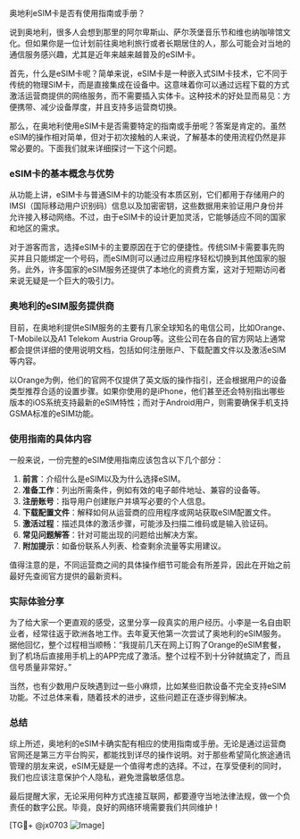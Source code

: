 奥地利eSIM卡是否有使用指南或手册？

说到奥地利，很多人会想到那里的阿尔卑斯山、萨尔茨堡音乐节和维也纳咖啡馆文化。但如果你是一位计划前往奥地利旅行或者长期居住的人，那么可能会对当地的通信服务感兴趣，尤其是近年来越来越普及的eSIM卡。

首先，什么是eSIM卡呢？简单来说，eSIM卡是一种嵌入式SIM卡技术，它不同于传统的物理SIM卡，而是直接集成在设备中。这意味着你可以通过远程下载的方式激活运营商提供的网络服务，而不需要插入实体卡。这种技术的好处显而易见：方便携带、减少设备厚度，并且支持多运营商切换。

那么，在奥地利使用eSIM卡是否需要特定的指南或手册呢？答案是肯定的。虽然eSIM的操作相对简单，但对于初次接触的人来说，了解基本的使用流程仍然是非常必要的。下面我们就来详细探讨一下这个问题。

### eSIM卡的基本概念与优势

从功能上讲，eSIM卡与普通SIM卡的功能没有本质区别，它们都用于存储用户的IMSI（国际移动用户识别码）信息以及加密密钥，这些数据用来验证用户身份并允许接入移动网络。不过，由于eSIM卡的设计更加灵活，它能够适应不同的国家和地区的需求。

对于游客而言，选择eSIM卡的主要原因在于它的便捷性。传统SIM卡需要事先购买并且只能绑定一个号码，而eSIM则可以通过应用程序轻松切换到其他国家的服务。此外，许多国家的eSIM服务还提供了本地化的资费方案，这对于短期访问者来说无疑是一个巨大的吸引力。

### 奥地利的eSIM服务提供商

目前，在奥地利提供eSIM服务的主要有几家全球知名的电信公司，比如Orange、T-Mobile以及A1 Telekom Austria Group等。这些公司在各自的官方网站上通常都会提供详细的使用说明文档，包括如何注册账户、下载配置文件以及激活eSIM等内容。

以Orange为例，他们的官网不仅提供了英文版的操作指引，还会根据用户的设备类型推荐合适的设置步骤。如果你使用的是iPhone，他们甚至还会特别指出哪些版本的iOS系统支持最新的eSIM特性；而对于Android用户，则需要确保手机支持GSMA标准的eSIM功能。

### 使用指南的具体内容

一般来说，一份完整的eSIM使用指南应该包含以下几个部分：

1. **前言**：介绍什么是eSIM以及为什么选择eSIM。
2. **准备工作**：列出所需条件，例如有效的电子邮件地址、兼容的设备等。
3. **注册账号**：指导用户创建账户并填写必要的个人信息。
4. **下载配置文件**：解释如何从运营商的应用程序或网站获取eSIM配置文件。
5. **激活过程**：描述具体的激活步骤，可能涉及扫描二维码或是输入验证码。
6. **常见问题解答**：针对可能出现的问题给出解决方案。
7. **附加提示**：如备份联系人列表、检查剩余流量等实用建议。

值得注意的是，不同运营商之间的具体操作细节可能会有所差异，因此在开始之前最好先查阅官方提供的最新资料。

### 实际体验分享

为了给大家一个更直观的感受，这里分享一段真实的用户经历。小李是一名自由职业者，经常往返于欧洲各地工作。去年夏天他第一次尝试了奥地利的eSIM服务。据他回忆，整个过程相当顺畅：“我提前几天在网上订购了Orange的eSIM套餐，到了机场后直接用手机上的APP完成了激活。整个过程不到十分钟就搞定了，而且信号质量非常好。”

当然，也有少数用户反映遇到过一些小麻烦，比如某些旧款设备不完全支持eSIM功能。不过总体来看，随着技术的进步，这些问题正在逐步得到解决。

### 总结

综上所述，奥地利的eSIM卡确实配有相应的使用指南或手册。无论是通过运营商官网还是第三方平台购买，都能找到详尽的操作说明。对于那些希望简化旅途通讯管理的朋友来说，eSIM无疑是一个值得考虑的选择。不过，在享受便利的同时，我们也应该注意保护个人隐私，避免泄露敏感信息。

最后提醒大家，无论采用何种方式连接互联网，都要遵守当地法律法规，做一个负责任的数字公民。毕竟，良好的网络环境需要我们共同维护！

[TG💪+ @jx0703 ![Image](https://github.com/user-attachments/assets/dbca1d08-cadb-493c-b0ec-ad6f7a83f270)]